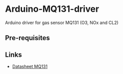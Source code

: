 # Arduino-MQ131-driver
Arduino driver for gas sensor MQ131 (O3, NOx and CL2)

## Pre-requisites


## Links
 * [Datasheet MQ131](https://github.com/ostaquet/Arduino-MQ131-driver/blob/master/datasheet/MQ131.pdf)
